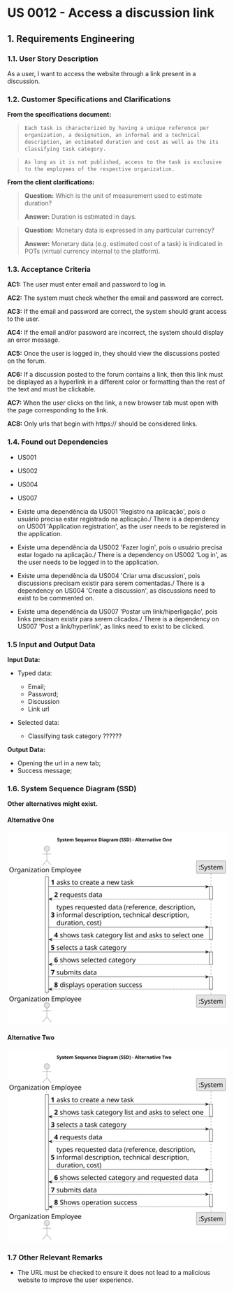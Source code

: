 # US 0012 - Access a discussion link

## 1. Requirements Engineering

### 1.1. User Story Description

As a user, I want to access the website through a link present in a discussion.

### 1.2. Customer Specifications and Clarifications

**From the specifications document:**

>     Each task is characterized by having a unique reference per organization, a designation, an informal and a technical description, an estimated duration and cost as well as the its classifying task category.

>     As long as it is not published, access to the task is exclusive to the employees of the respective organization.

**From the client clarifications:**

> **Question:** Which is the unit of measurement used to estimate duration?
>
> **Answer:** Duration is estimated in days.

> **Question:** Monetary data is expressed in any particular currency?
>
> **Answer:** Monetary data (e.g. estimated cost of a task) is indicated in POTs (virtual currency internal to the platform).

### 1.3. Acceptance Criteria

**AC1:** The user must enter email and password to log in.

**AC2:** The system must check whether the email and password are correct.

**AC3:** If the email and password are correct, the system should grant access to the user.

**AC4:** If the email and/or password are incorrect, the system should display an error message.

**AC5:** Once the user is logged in, they should view the discussions posted on the forum.

**AC6:** If a discussion posted to the forum contains a link, then this link must be displayed as a hyperlink in a different color or formatting than the rest of the text and must be clickable.

**AC7:** When the user clicks on the link, a new browser tab must open with the page corresponding to the link.

**AC8:** Only urls that begin with https:// should be considered links.

### 1.4. Found out Dependencies

- US001
- US002
- US004
- US007

- Existe uma dependência da US001 'Registro na aplicação', pois o usuário precisa estar registrado na aplicação./ There is a dependency on US001 'Application registration', as the user needs to be registered in the application.

- Existe uma dependência da US002 'Fazer login', pois o usuário precisa estar logado na aplicação./ There is a dependency on US002 'Log in', as the user needs to be logged in to the application.

- Existe uma dependência da US004 'Criar uma discussion', pois discussions precisam existir para serem comentadas./ There is a dependency on US004 'Create a discussion', as discussions need to exist to be commented on.

- Existe uma dependência da US007 'Postar um link/hiperligação', pois links precisam existir para serem clicados./ There is a dependency on US007 'Post a link/hyperlink', as links need to exist to be clicked.

### 1.5 Input and Output Data

**Input Data:**

- Typed data:

  - Email;
  - Password;
  - Discussion
  - Link url

- Selected data:
  - Classifying task category ??????

**Output Data:**

- Opening the url in a new tab;
- Success message;

### 1.6. System Sequence Diagram (SSD)

**Other alternatives might exist.**

#### Alternative One

![System Sequence Diagram - Alternative One](svg/us006-system-sequence-diagram-alternative-one.svg)

#### Alternative Two

![System Sequence Diagram - Alternative Two](svg/us006-system-sequence-diagram-alternative-two.svg)

### 1.7 Other Relevant Remarks

- The URL must be checked to ensure it does not lead to a malicious website to improve the user experience.
